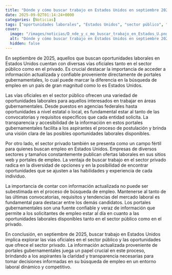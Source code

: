 ```yaml
---
title: "Dónde y cómo buscar trabajo en Estados Unidos en septiembre 2025"
date: 2025-09-02T01:14:24+0000
categories: [Noticias]
tags: ["oportunidades laborales", "Estados Unidos", "sector público", "sector privado", "portales gubernamentales", "búsqueda de empleo", "información actualizada."]
cover:
  image: "/images/noticias/D_nde_y_c_mo_buscar_trabajo_en_Estados_U.png"
  alt: "Dónde y cómo buscar trabajo en Estados Unidos en septiembre 2025"
  hidden: false
---
```


En septiembre de 2025, aquellos que buscan oportunidades laborales en Estados Unidos cuentan con diversas vías oficiales tanto en el sector público como en el privado. Es crucial destacar la importancia de acceder a información actualizada y confiable proveniente directamente de portales gubernamentales, lo cual puede marcar la diferencia en la búsqueda de empleo en un país de gran magnitud como lo es Estados Unidos.

Las vías oficiales en el sector público ofrecen una variedad de oportunidades laborales para aquellos interesados en trabajar en áreas gubernamentales. Desde puestos en agencias federales hasta oportunidades a nivel estatal o local, es fundamental estar al tanto de las convocatorias y requisitos específicos que cada entidad solicita. La transparencia y accesibilidad de la información en estos portales gubernamentales facilita a los aspirantes el proceso de postulación y brinda una visión clara de las posibles oportunidades laborales disponibles.

Por otro lado, el sector privado también se presenta como un campo fértil para quienes buscan empleo en Estados Unidos. Empresas de diversos sectores y tamaños constantemente publican ofertas laborales en sus sitios web y portales de empleo. La ventaja de buscar trabajo en el sector privado radica en la diversidad de opciones y en la posibilidad de encontrar oportunidades que se ajusten a las habilidades y experiencia de cada individuo.

La importancia de contar con información actualizada no puede ser subestimada en el proceso de búsqueda de empleo. Mantenerse al tanto de las últimas convocatorias, requisitos y tendencias del mercado laboral es fundamental para destacar entre los demás candidatos. Los portales gubernamentales son una fuente confiable y veraz de información que permite a los solicitantes de empleo estar al día en cuanto a las oportunidades laborales disponibles tanto en el sector público como en el privado.

En conclusión, en septiembre de 2025, buscar trabajo en Estados Unidos implica explorar las vías oficiales en el sector público y las oportunidades que ofrece el sector privado. La información actualizada proveniente de portales gubernamentales juega un papel crucial en este proceso, brindando a los aspirantes la claridad y transparencia necesarias para tomar decisiones informadas en su búsqueda de empleo en un entorno laboral dinámico y competitivo.
